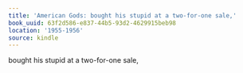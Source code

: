 ```yaml
---
title: 'American Gods: bought his stupid at a two-for-one sale,'
book_uuid: 63f2d586-e837-44b5-93d2-4629915beb98
location: '1955-1956'
source: kindle
---
```


bought his stupid at a two-for-one sale,